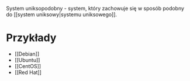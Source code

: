 System uniksopodobny - system, który zachowuje się w sposób podobny do [[system uniksowy|systemu uniksowego]].

# Przykłady
- [[Debian]]
- [[Ubuntu]]
- [[CentOS]]
- [[Red Hat]]